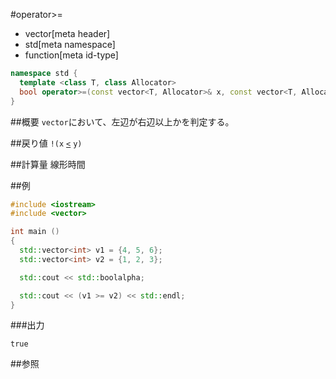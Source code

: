 #operator>=
* vector[meta header]
* std[meta namespace]
* function[meta id-type]

```cpp
namespace std {
  template <class T, class Allocator>
  bool operator>=(const vector<T, Allocator>& x, const vector<T, Allocator>& y);
}
```

##概要
`vector`において、左辺が右辺以上かを判定する。


##戻り値
`!(x` [`<`](./op_less.md) `y)`


##計算量
線形時間


##例
```cpp
#include <iostream>
#include <vector>

int main ()
{
  std::vector<int> v1 = {4, 5, 6};
  std::vector<int> v2 = {1, 2, 3};

  std::cout << std::boolalpha;

  std::cout << (v1 >= v2) << std::endl;
}
```

###出力
```
true
```

##参照


